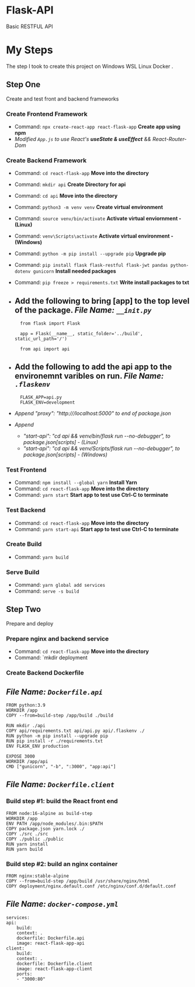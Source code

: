 # Flask-API
Basic RESTFUL API 

# My Steps

The step I took to create this project on Windows WSL Linux Docker  .

## Step One

Create and test front and backend frameworks

### Create Frontend Framework

* Command: `npx create-react-app react-flask-app` **Create app using npm**
* *Modified `App.js` to use React's __useState & useEffect__ && React-Router-Dom*

### Create Backend Framework

* Command: `cd react-flask-app` **Move into the directory**
* Command: `mkdir api` **Create Directory for api**
* Command: `cd api` **Move into the directory**
* Command: `python3 -m venv venv` **Create virtual environment**
* Command: `source venv/bin/activate` **Activate virtual enviornment - (Linux)**
* Command: `venv\Scripts\activate` **Activate virtual environment - (Windows)**
* Command: `python -m pip install --upgrade pip` **Upgrade pip**
* Command: `pip install flask flask-restful flask-jwt pandas python-dotenv gunicorn` **Install needed packages**
* Command: `pip freeze > requirements.txt` **Write install packages to txt**

* Add the following to bring [app] to the top level of the package.
    _File Name: *`__init.py`*_
    ----------------------------
        from flask import Flask

        app = Flask(__name__, static_folder='../build', static_url_path='/')
    
        from api import api

* Add the following to add the api app to the environemnt varibles on run.
    _File Name: *`.flaskenv`*_
    -----------------------------
        FLASK_APP=api.py
        FLASK_ENV=development

* *Append "proxy": "http:///localhost:5000" to end of package.json*
* *Append*
    - *"start-api": "cd api && venv/bin/flask run --no-debugger", to package.json[scripts] - (Linux)*
    - *"start-api": "cd api && venv/Scripts/flask run --no-debugger", to package.json[scripts] - (Windows)*

### Test Frontend

* Command: `npm install --global yarn` **Install Yarn** 
* Command: `cd react-flask-app` **Move into the directory**
* Command: `yarn start` **Start app to test use Ctrl-C to terminate**

### Test Backend
* Command: `cd react-flask-app` **Move into the directory**
* Command: `yarn start-api` **Start app to test use Ctrl-C to terminate**

### Create Build
* Command: `yarn build`

### Serve Build
* Command: `yarn global add services`
* Command: `serve -s build`

## Step Two

Prepare and deploy

### Prepare nginx and backend service
* Command: `cd react-flask-app` **Move into the directory**
* Command: `mkdir deployment

### Create Backend Dockerfile

_File Name: *`Dockerfile.api`*_
----------------------------------
    FROM python:3.9
    WORKDIR /app
    COPY --from=build-step /app/build ./build

    RUN mkdir ./api
    COPY api/requirements.txt api/api.py api/.flaskenv ./
    RUN python -m pip install --upgrade pip
    RUN pip install -r ./requirements.txt
    ENV FLASK_ENV production

    EXPOSE 3000
    WORKDIR /app/api
    CMD ["gunicorn", "-b", ":3000", "app:api"]

_File Name: *`Dockerfile.client`*_
------------------------------------
### Build step #1: build the React front end
    FROM node:16-alpine as build-step
    WORKDIR /app
    ENV PATH /app/node_modules/.bin:$PATH
    COPY package.json yarn.lock ./
    COPY ./src ./src
    COPY ./public ./public
    RUN yarn install
    RUN yarn build

### Build step #2: build an nginx container
    FROM nginx:stable-alpine
    COPY --from=build-step /app/build /usr/share/nginx/html
    COPY deployment/nginx.default.conf /etc/nginx/conf.d/default.conf

_File Name: *`docker-compose.yml`*_
------------------------------------
    services:
    api:
        build:
        context: .
        dockerfile: Dockerfile.api
        image: react-flask-app-api
    client:
        build:
        context: .
        dockerfile: Dockerfile.client
        image: react-flask-app-client
        ports:
        - "3000:80"